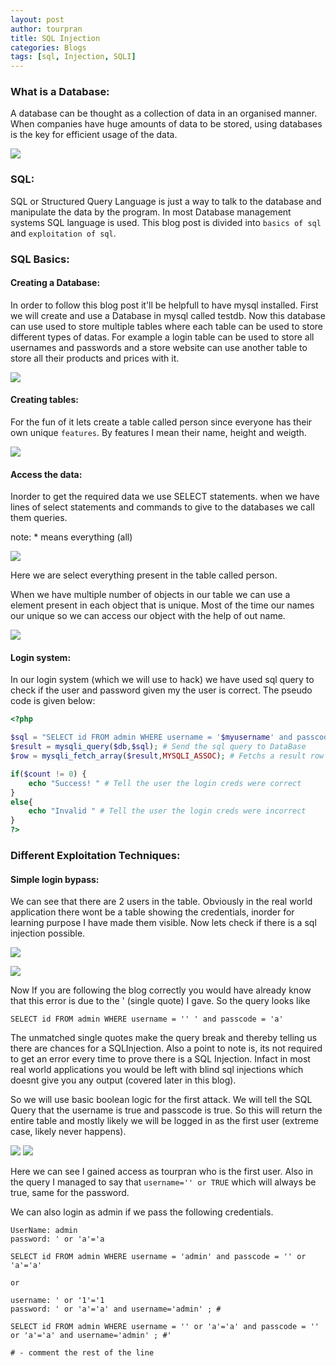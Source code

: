 ```yaml
---
layout: post
author: tourpran
title: SQL Injection
categories: Blogs
tags: [sql, Injection, SQLI]
---
```


### What is a Database:
A database can be thought as a collection of data in an organised manner. When companies have huge amounts of data to be stored, using databases is the key for efficient usage of the data. 

![](/assets/images/databasepic.png)

### SQL: 
SQL or Structured Query Language is just a way to talk to the database and manipulate the data by the program. In most Database management systems SQL language is used. This blog post is divided into ``basics of sql`` and ``exploitation of sql``.

### SQL Basics:

#### Creating a Database:

In order to follow this blog post it'll be helpfull to have mysql installed. First we will create and use a Database in mysql called testdb. Now this database can use used to store multiple tables where each table can be used to store different types of datas. For example a login table can be used to store all usernames and passwords and a store website can use another table to store all their products and prices with it. 

![](/assets/images/databasecreation.png)

#### Creating tables: 

For the fun of it lets create a table called person since everyone has their own unique ``features``. By features I mean their name, height and weigth.

![](/assets/images/tablesexample.png)

#### Access the data:

Inorder to get the required data we use SELECT statements. when we have lines of select statements and commands to give to the databases we call them queries.

note: * means everything (all)

![](/assets/images/queryexample.png)

Here we are select everything present in the table called person.

When we have multiple number of objects in our table we can use a element present in each object that is unique. Most of the time our names our unique so we can access our object with the help of out name.

![](/assets/images/queryexample1.png)


#### Login system:

In our login system (which we will use to hack) we have used sql query to check if the user and password given my the user is correct. The pseudo code is given below:
```php
<?php

$sql = "SELECT id FROM admin WHERE username = '$myusername' and passcode = '$mypassword'";
$result = mysqli_query($db,$sql); # Send the sql query to DataBase
$row = mysqli_fetch_array($result,MYSQLI_ASSOC); # Fetchs a result row as a array

if($count != 0) {
	echo "Success! " # Tell the user the login creds were correct
}
else{
	echo "Invalid " # Tell the user the login creds were incorrect
}
?>
```

### Different Exploitation Techniques:

#### Simple login bypass:

We can see that there are 2 users in the table. Obviously in the real world application there wont be a table showing the credentials, inorder for learning purpose I have made them visible. Now lets check if there is a sql injection possible.


![](/assets/images/loginlocalhost.png)

![](/assets/images/sqllocalhosterror.png)

Now If you are following the blog correctly you would have already know that this error is due to the ' (single quote) I gave. So the query looks like 

```
SELECT id FROM admin WHERE username = '' ' and passcode = 'a'
```
The unmatched single quotes make the query break and thereby telling us there are chances for a SQLInjection. Also a point to note is, its not required to get an error every time to prove there is a SQL Injection. Infact in most real world applications you would be left with blind sql injections which doesnt give you any output (covered later in this blog).

So we will use basic boolean logic for the first attack. We will tell the SQL Query that the username is true and passcode is true. So this will return the entire table and mostly likely we will be logged in as the first user (extreme case, likely never happens). 

![](/assets/images/sqlsimplelogin1.png)
![](/assets/images/simpleloginsql2.png)

Here we can see I gained access as tourpran who is the first user. Also in the query I managed to say that ``username='' or TRUE`` which will always be true, same for the password.

We can also login as admin if we pass the following credentials.
```
UserName: admin
password: ' or 'a'='a

SELECT id FROM admin WHERE username = 'admin' and passcode = '' or 'a'='a'

or 

username: ' or '1'='1
password: ' or 'a'='a' and username='admin' ; #

SELECT id FROM admin WHERE username = '' or 'a'='a' and passcode = '' or 'a'='a' and username='admin' ; #'

# - comment the rest of the line
```